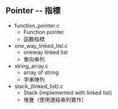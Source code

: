 ## Pointer -- 指標

 * function_pointer.c
 	 * Function pointer
 	 * 函數指標
 * one_way_linked_list.c
 	 * oneway linked list
 	 * 單向串列
 * string_array.c
 	 * array of string
	 * 字串陣列
 * stack_(linked_list).c
 	 * Stack (implemented with linked list)
	 * 堆疊（使用連結串列實作）
